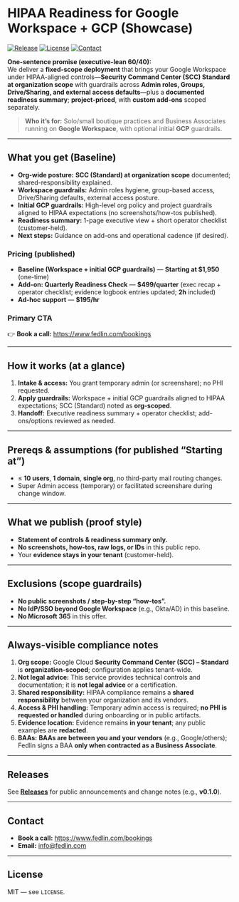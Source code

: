 # HIPAA Readiness for Google Workspace + GCP (Showcase)

[![Release](https://img.shields.io/github/v/release/fedlinllc/fedlin-gcp-hipaa-showcase?display_name=tag)](https://github.com/fedlinllc/fedlin-gcp-hipaa-showcase/releases)
[![License](https://img.shields.io/badge/License-MIT-lightgrey)](#license)
[![Contact](https://img.shields.io/badge/Book-Call-0F766E)](https://www.fedlin.com/bookings)

**One-sentence promise (executive-lean 60/40):**  
We deliver a **fixed-scope deployment** that brings your Google Workspace under HIPAA-aligned controls—**Security Command Center (SCC) Standard at organization scope** with guardrails across **Admin roles, Groups, Drive/Sharing, and external access defaults**—plus a **documented readiness summary**; **project-priced**, with **custom add-ons** scoped separately.

> **Who it’s for:** Solo/small boutique practices and Business Associates running on **Google Workspace**, with optional initial **GCP** guardrails.

---

## What you get (Baseline)
- **Org-wide posture:** **SCC (Standard) at organization scope** documented; shared-responsibility explained.
- **Workspace guardrails:** Admin roles hygiene, group-based access, Drive/Sharing defaults, external access posture.
- **Initial GCP guardrails:** High-level org policy and project guardrails aligned to HIPAA expectations (no screenshots/how-tos published).
- **Readiness summary:** 1-page executive view + short operator checklist (customer-held).
- **Next steps:** Guidance on add-ons and operational cadence (if desired).

### Pricing (published)
- **Baseline (Workspace + initial GCP guardrails)** — **Starting at $1,950** (one-time)  
- **Add-on: Quarterly Readiness Check** — **$499/quarter** (exec recap + operator checklist; evidence logbook entries updated; **2h** included)  
- **Ad-hoc support** — **$195/hr**

### Primary CTA
👉 **Book a call:** https://www.fedlin.com/bookings

---

## How it works (at a glance)
1. **Intake & access:** You grant temporary admin (or screenshare); no PHI requested.  
2. **Apply guardrails:** Workspace + initial GCP guardrails aligned to HIPAA expectations; SCC (Standard) noted as **org-scoped**.  
3. **Handoff:** Executive readiness summary + operator checklist; add-ons/options reviewed as needed.

---

## Prereqs & assumptions (for published “Starting at”)
- ≤ **10 users**, **1 domain**, **single org**, no third-party mail routing changes.  
- Super Admin access (temporary) or facilitated screenshare during change window.

---

## What we publish (proof style)
- **Statement of controls & readiness summary only.**  
- **No screenshots, how-tos, raw logs, or IDs** in this public repo.  
- Your **evidence stays in your tenant** (customer-held).

---

## Exclusions (scope guardrails)
- **No public screenshots / step-by-step “how-tos”.**  
- **No IdP/SSO beyond Google Workspace** (e.g., Okta/AD) in this baseline.  
- **No Microsoft 365** in this offer.

---

## Always-visible compliance notes
1. **Org scope:** Google Cloud **Security Command Center (SCC) – Standard** is **organization-scoped**; configuration applies tenant-wide.  
2. **Not legal advice:** This service provides technical controls and documentation; it is **not legal advice** or a certification.  
3. **Shared responsibility:** HIPAA compliance remains a **shared responsibility** between your organization and its vendors.  
4. **Access & PHI handling:** Temporary admin access is required; **no PHI is requested or handled** during onboarding or in public artifacts.  
5. **Evidence location:** Evidence remains **in your tenant**; any public examples are **redacted**.  
6. **BAAs:** **BAAs are between you and your vendors** (e.g., Google/others); Fedlin signs a BAA **only when contracted as a Business Associate**.

---

## Releases
See **[Releases](https://github.com/fedlinllc/fedlin-gcp-hipaa-showcase/releases)** for public announcements and change notes (e.g., **v0.1.0**).

---

## Contact
- **Book a call:** https://www.fedlin.com/bookings  
- **Email:** info@fedlin.com

---

## License
MIT — see `LICENSE`.
